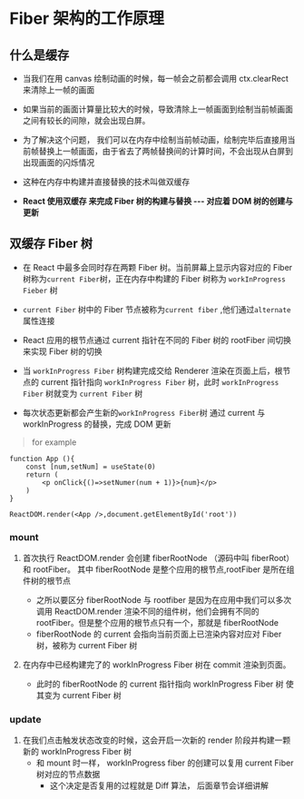 # Fiber 架构的工作原理

## 什么是缓存

- 当我们在用 canvas 绘制动画的时候，每一帧会之前都会调用 ctx.clearRect 来清除上一帧的画面

- 如果当前的画面计算量比较大的时候，导致清除上一帧画面到绘制当前帧画面之间有较长的间隙，就会出现白屏。

- 为了解决这个问题， 我们可以在内存中绘制当前帧动画，绘制完毕后直接用当前帧替换上一帧画面，由于省去了两帧替换间的计算时间，不会出现从白屏到出现画面的闪烁情况

- 这种在内存中构建并直接替换的技术叫做双缓存

- **React 使用双缓存 来完成 Fiber 树的构建与替换 --- 对应着 DOM 树的创建与更新**

## 双缓存 Fiber 树

- 在 React 中最多会同时存在两颗 Fiber 树。当前屏幕上显示内容对应的 Fiber 树称为`current Fiber`树，正在内存中构建的 Fiber 树称为 `workInProgress Fieber` 树

- `current Fiber` 树中的 Fiber 节点被称为`current fiber` ,他们通过`alternate`属性连接

- React 应用的根节点通过 current 指针在不同的 Fiber 树的 rootFiber 间切换来实现 Fiber 树的切换

- 当 `workInProgress Fiber` 树构建完成交给 Renderer 渲染在页面上后，根节点的 current 指针指向 `workInProgress Fiber` 树，此时 `workInProgress Fiber` 树就变为 `current Fiber` 树

- 每次状态更新都会产生新的`workInProgress Fiber`树 通过 current 与 workInProgress 的替换，完成 DOM 更新

> for example

```
function App (){
    const [num,setNum] = useState(0)
    return (
        <p onClick{()=>setNumer(num + 1)}>{num}</p>
    )
}

ReactDOM.render(<App />,document.getElementById('root'))
```

### mount

1. 首次执行 ReactDOM.render 会创建 fiberRootNode （源码中叫 fiberRoot）和 rootFiber。 其中 fiberRootNode 是整个应用的根节点,rootFiber 是<App />所在组件树的根节点

   - 之所以要区分 fiberRootNode 与 rootfiber 是因为在应用中我们可以多次调用 ReactDOM.render 渲染不同的组件树，他们会拥有不同的 rootFiber。但是整个应用的根节点只有一个，那就是 fiberRootNode
   - fiberRootNode 的 current 会指向当前页面上已渲染内容对应对 Fiber 树，被称为 current Fiber 树

2. 在内存中已经构建完了的 workInProgress Fiber 树在 commit 渲染到页面。
   - 此时的 fiberRootNode 的 current 指针指向 workInProgress Fiber 树 使其变为 current Fiber 树

### update

1. 在我们点击触发状态改变的时候，这会开启一次新的 render 阶段并构建一颗新的 workInProgress Fiber 树
   - 和 mount 时一样， workInProgress fiber 的创建可以复用 current Fiber 树对应的节点数据
     - 这个决定是否复用的过程就是 Diff 算法， 后面章节会详细讲解
